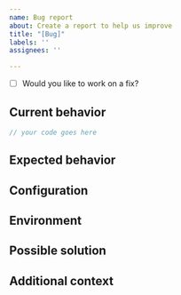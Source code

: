 ```yaml
---
name: Bug report
about: Create a report to help us improve
title: "[Bug]"
labels: ''
assignees: ''

---
```


- [ ] Would you like to work on a fix?

## Current behavior
``` js
// your code goes here
```

## Expected behavior


## Configuration


## Environment


## Possible solution


## Additional context
